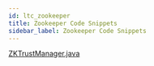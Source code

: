 ```yaml
---
id: ltc_zookeeper
title: Zookeeper Code Snippets
sidebar_label: Zookeeper Code Snippets
---
```


[ZKTrustManager.java](https://github.com/apache/zookeeper/blob/master/zookeeper-server/src/main/java/org/apache/zookeeper/common/ZKTrustManager.java)